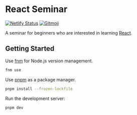 # React Seminar

[![Netlify Status](https://api.netlify.com/api/v1/badges/78ba3ea8-02f2-4afe-9f51-799ebedc78a5/deploy-status)](https://app.netlify.com/sites/react-seminar/deploys)
[![Gitmoji](https://img.shields.io/badge/gitmoji-%20😜%20😍-FFDD67.svg)](https://gitmoji.dev)

A seminar for beginners who are interested in learning [React](https://react.dev).

## Getting Started

Use [fnm](https://github.com/Schniz/fnm) for Node.js version management.

```bash
fnm use
```

Use [pnpm](https://pnpm.io/) as a package manager.

```bash
pnpm install --frozen-lockfile
```

Run the development server:

```bash
pnpm dev
```
